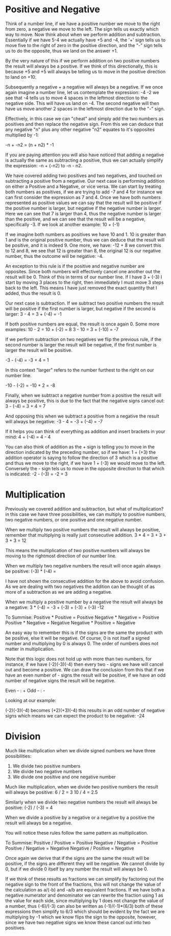 # Positive and Negative

Think of a number line, if we have a positive number we move to the right from zero, a negative we move to the left. The sign tells us exactly which way to move. Now think about when we perform addition and subtraction. Essentially if we have 5-4 we actually have +5 and -4, the '+' sign tells us to move five to the right of zero in the positive direction, and the "-" sign tells us to do the opposite, thus we land on the answer +1.

By the very nature of this if we perform addition on two positive numbers the result will always be a positive. If we think of this directionally, this is because +5 and +5 will always be telling us to move in the positive direction to land on +10.

Subsequently a negative + a negative will always be a negative. If we once again imagine a number line, let us contemplate the expression: -4 -2 we see that -4 tells us to move 4 spaces in the leftmost direction to the negative side. This will have us land on -4. The second negative will then have us move another 2 spaces in the leftmost direction due to the "-" sign.

Effectively, in this case we can "cheat" and simply add the two numbers as positives and then replace the negative sign. From this we can deduce that any negative "n" plus any other negative "n2" equates to it's opposites multiplied by -1:

-n + -n2 = (n + n2) * -1

If you are paying attention you will also have noticed that adding a negative is actually the same as subtracting a positive, thus we can actually simplify the expression: -n + (-n2)
to -n - n2.

We have covered adding two positives and two negatives, and touched on subtracting a positive from a negative. Our next case is performing addition on either a Positive and a Negative, or vice versa. We can start by treating both numbers as positives, if we are trying to add -7 and 4 for instance we can first consider the expression as 7 and 4. Once we have both numbers represented as positive values we can say that the result will be positive if the positive number is larger, but negative if the negative number is larger. Here we can see that 7 is larger than 4, thus the negative number is larger than the positive, and we can see that the result will be a negative, specifically -3. If we look at another example: 10 + (-1)

If we imagine both numbers as positives we have 10 and 1. 10 is greater than 1 and is the original positive number, thus we can deduce that the result will be positive, and it is indeed 9. One more, we have: -12 + 8 we convert this to 12 and 8, we see that 12 is greater than 8, the original 12 is our negative number, thus the outcome will be negative: -4.

An exception to this rule is if the positive and negative number are opposites. Since both numbers will effectively cancel one another out the result will be 0. Think of this in terms of our number line. If I have 3 + (-3) I start by moving 3 places to the right, then immediately I must move 3 steps back to the left. This means I have just removed the exact quantity that I added, thus the result is 0.

Our next case is subtraction. If we subtract two positive numbers the result will be positive if the first number is larger, but negative if the second is larger: 3 - 4 = 3 + (-4) = -1

If both positive numbers are equal, the result is once again 0.
Some more examples:
  10 - 2 = 10 + (-2) = 8
	3 - 10 = 3 + (-10) = -7

If we perform subtraction on two negatives we flip the previous rule, if the second number is larger the result will be negative, if the first number is larger the result will be positive.

-3 - (-4) = -3 + 4 = 1

In this context "larger" refers to the number furthest to the right on our number line.

-10 - (-2) = -10 + 2 = -8


Finally, when we subtract a negative number from a positive the result will always be positive, this is due to the fact that the negative signs cancel out: 3 - (-4) = 3 + 4 = 7

And opposing this when we subtract a positive from a negative the result will always be negative: -3 - 4 = -3 + (-4) = -7


If it helps you can think of everything as addition and insert brackets in your mind: 4 + (-4) = 4 - 4

You can also think of addition as the + sign is telling you to move in the direction indicated by the preceding number, so if we have: 1 + (+3) the addition operator is saying to follow the direction of 3 which is a positive and thus we move to the right, if we have 1 + (-3) we would move to the left. Conversely the - sign tels us to move in the opposite direction to that which is indicated: -2 - (-3) = -2 + 3

# Multiplication

Previously we covered addition and subtraction, but what of multiplication? in this case we have three possibilities, we can multiply to positive numbers, two negative numbers, or one positive and one negative number.

When we multiply two positive numbers the result will always be positive, remember that multiplying is really just consecutive addition.
3 * 4 = 3 + 3 + 3 + 3 = 12

This means the multiplication of two positive numbers will always be moving to the rightmost direction of our number line.

When we multiply two negative numbers the result will once again always be positive:
(-3) * (-4) =

I have not shown the consecutive addition for the above to avoid confusion. As we are dealing with two negatives the addition can be thought of as more of a subtraction as we are adding a negative.

When we multiply a positive number by a negative the result will always be a negative: 3 * (-4) = -3 + (-3) + (-3) + (-3) -12


To Summise:
	Positive * Positive = Positive
	Negative * Negative = Positive
	Positive * Negative = Negative
	Negative * Positive = Negative

An easy way to remember this is if the signs are the same the product with be positive, else it will be negative. Of course, 0 is not itself a signed number and multiplying by 0 is always 0. The order of numbers does not matter in multiplication.

Note that this logic does not hold up with more than two numbers, for instance, if we have (-2)(-3)(-4) then every two - signs we have will cancel out and become a positive. We can draw the conclusion from this that if we have an even number of - signs the result will be positive, if we have an odd number of negative signs the result will be negative.

Even  - : +
Odd   - : -

Looking at our example:

(-2)(-3)(-4) becomes (+2)(+3)(-4) this results in an odd number of negative signs which means we can expect the product to be negative: -24

# Division

Much like multiplication when we divide signed numbers we have three possibilities:

   1. We divide two positive numbers
   2. We divide two negative numbers
   3. We divide one positive and one negative number

Much like multiplication, when we divide two positive numbers the result will always be positive:
    6 / 2 = 3
		10 / 4 = 2.5

Similarly when we divide two negative numbers the result will always be positive:
   (-2) / (-3) = 4

When we divide a positive by a negative or a negative by a positive the result will always be a negative.

You will notice these rules follow the same pattern as multiplication.

To Summise:
	Positive / Positive = Positive
	Negative / Negative = Positive
	Positive / Negative = Negative
	Negative / Positive = Negative

Once again we derive that if the signs are the same the result will be positive, if the signs are different they will be negative. We cannot divide by 0, but if we divide 0 itself by any number the result will always be 0.

If we think of these results as fractions we can simplify by factoring out the negative sign to the front of the fractions, this will not change the value of the calculation as a/(-b) and -a/b are equivalent fractions. If we have both a negative numerator and denominator we can rewrite the fraction using 1 as the value for each side, since multiplying by 1 does not change the value of a number, thus (-6)/(-3) can also be written as (-1)/(-1)*(6/3) both of these expressions then simplify to 6/3 which should be evident by the fact we are multiplying by -1 which we know flips the sign to the opposite, however, since we have two negative signs we know these cancel out into two positives.